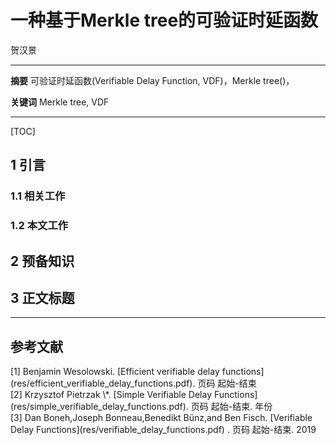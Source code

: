 # 一种基于Merkle tree的可验证时延函数

贺汉景

---

**摘要**   可验证时延函数(Verifiable Delay Function, VDF)，Merkle tree()，

**关键词** Merkle tree, VDF

---

[TOC]

## 1 引言

### 1.1 相关工作



### 1.2 本文工作



## 2 预备知识



## 3 正文标题



---



## 参考文献

<div id="1"></div>
[1]  Benjamin Wesolowski. [Efficient verifiable delay functions](res/efficient_verifiable_delay_functions.pdf). 页码 起始-结束
<div id="2"></div>
[2]  Krzysztof Pietrzak \*. [Simple Verifiable Delay Functions](res/simple_verifiable_delay_functions.pdf). 页码 起始-结束. 年份
<div id="3"></div>
[3]  Dan Boneh,Joseph Bonneau,Benedikt Bünz,and Ben Fisch. [Verifiable Delay Functions](res/verifiable_delay_functions.pdf) . 页码 起始-结束. 2019

